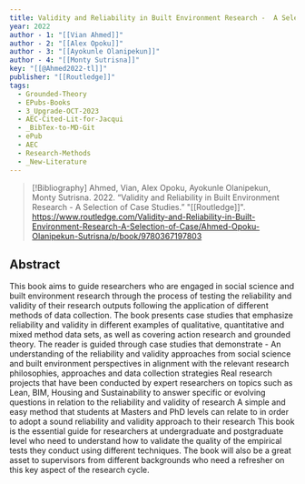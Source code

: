 ```yaml
---
title: Validity and Reliability in Built Environment Research -  A Selection of Case Studies
year: 2022
author - 1: "[[Vian Ahmed]]"
author - 2: "[[Alex Opoku]]"
author - 3: "[[Ayokunle Olanipekun]]"
author - 4: "[[Monty Sutrisna]]"
key: "[[@Ahmed2022-tl]]"
publisher: "[[Routledge]]"
tags:
  - Grounded-Theory
  - EPubs-Books
  - 3_Upgrade-OCT-2023
  - AEC-Cited-Lit-for-Jacqui
  - _BibTex-to-MD-Git
  - ePub
  - AEC
  - Research-Methods
  - _New-Literature
---
```


> [!Bibliography]
> Ahmed, Vian, Alex Opoku, Ayokunle Olanipekun, Monty Sutrisna. 2022. “Validity and Reliability in Built Environment Research -  A Selection of Case Studies.” "[[Routledge]]". https://www.routledge.com/Validity-and-Reliability-in-Built-Environment-Research-A-Selection-of-Case/Ahmed-Opoku-Olanipekun-Sutrisna/p/book/9780367197803

## Abstract
This book aims to guide researchers who are engaged in social science and built environment research through the process of testing the reliability and validity of their research outputs following the application of different methods of data collection. The book presents case studies that emphasize reliability and validity in different examples of qualitative, quantitative and mixed method data sets, as well as covering action research and grounded theory. The reader is guided through case studies that demonstrate -  An understanding of the reliability and validity approaches from social science and built environment perspectives in alignment with the relevant research philosophies, approaches and data collection strategies Real research projects that have been conducted by expert researchers on topics such as Lean, BIM, Housing and Sustainability to answer specific or evolving questions in relation to the reliability and validity of research A simple and easy method that students at Masters and PhD levels can relate to in order to adopt a sound reliability and validity approach to their research This book is the essential guide for researchers at undergraduate and postgraduate level who need to understand how to validate the quality of the empirical tests they conduct using different techniques. The book will also be a great asset to supervisors from different backgrounds who need a refresher on this key aspect of the research cycle.